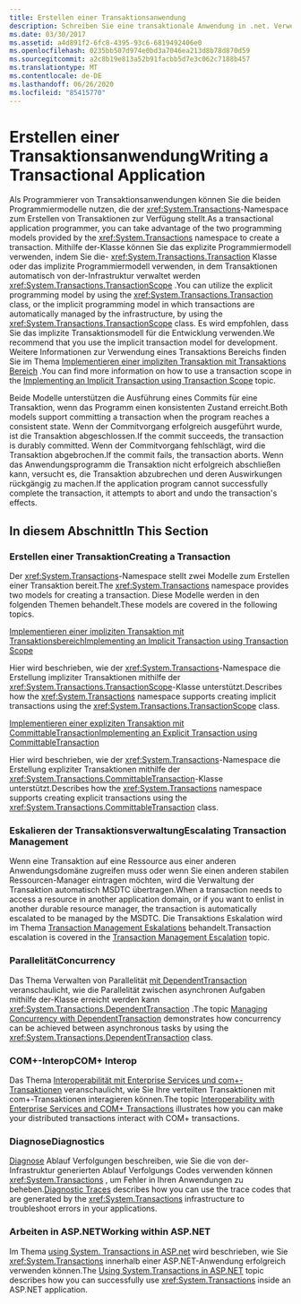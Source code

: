 ```yaml
---
title: Erstellen einer Transaktionsanwendung
description: Schreiben Sie eine transaktionale Anwendung in .net. Verwenden Sie ein explizites oder implizites Programmiermodell mit der Transaction-Klasse bzw. der transaktionscope-Klasse.
ms.date: 03/30/2017
ms.assetid: a4d891f2-6fc8-4395-93c6-6819492406e0
ms.openlocfilehash: 0235bb507d974e0bd3a7046ea213d8b78d870d59
ms.sourcegitcommit: a2c8b19e813a52b91facbb5d7e3c062c7188b457
ms.translationtype: MT
ms.contentlocale: de-DE
ms.lasthandoff: 06/26/2020
ms.locfileid: "85415770"
---
```

# <a name="writing-a-transactional-application"></a><span data-ttu-id="7e407-104">Erstellen einer Transaktionsanwendung</span><span class="sxs-lookup"><span data-stu-id="7e407-104">Writing a Transactional Application</span></span>
<span data-ttu-id="7e407-105">Als Programmierer von Transaktionsanwendungen können Sie die beiden Programmiermodelle nutzen, die der <xref:System.Transactions>-Namespace zum Erstellen von Transaktionen zur Verfügung stellt.</span><span class="sxs-lookup"><span data-stu-id="7e407-105">As a transactional application programmer, you can take advantage of the two programming models provided by the <xref:System.Transactions> namespace to create a transaction.</span></span> <span data-ttu-id="7e407-106">Mithilfe der-Klasse können Sie das explizite Programmiermodell verwenden, indem Sie die- <xref:System.Transactions.Transaction> Klasse oder das implizite Programmiermodell verwenden, in dem Transaktionen automatisch von der-Infrastruktur verwaltet werden <xref:System.Transactions.TransactionScope> .</span><span class="sxs-lookup"><span data-stu-id="7e407-106">You can utilize the explicit programming model by using the <xref:System.Transactions.Transaction> class, or the implicit programming model in which transactions are automatically managed by the infrastructure, by using the <xref:System.Transactions.TransactionScope> class.</span></span> <span data-ttu-id="7e407-107">Es wird empfohlen, dass Sie das implizite Transaktionsmodell für die Entwicklung verwenden.</span><span class="sxs-lookup"><span data-stu-id="7e407-107">We recommend that you use the implicit transaction model for development.</span></span> <span data-ttu-id="7e407-108">Weitere Informationen zur Verwendung eines Transaktions Bereichs finden Sie im Thema [Implementieren einer impliziten Transaktion mit Transaktions Bereich](implementing-an-implicit-transaction-using-transaction-scope.md) .</span><span class="sxs-lookup"><span data-stu-id="7e407-108">You can find more information on how to use a transaction scope in the [Implementing an Implicit Transaction using Transaction Scope](implementing-an-implicit-transaction-using-transaction-scope.md) topic.</span></span>  
  
 <span data-ttu-id="7e407-109">Beide Modelle unterstützen die Ausführung eines Commits für eine Transaktion, wenn das Programm einen konsistenten Zustand erreicht.</span><span class="sxs-lookup"><span data-stu-id="7e407-109">Both models support committing a transaction when the program reaches a consistent state.</span></span> <span data-ttu-id="7e407-110">Wenn der Commitvorgang erfolgreich ausgeführt wurde, ist die Transaktion abgeschlossen.</span><span class="sxs-lookup"><span data-stu-id="7e407-110">If the commit succeeds, the transaction is durably committed.</span></span> <span data-ttu-id="7e407-111">Wenn der Commitvorgang fehlschlägt, wird die Transaktion abgebrochen.</span><span class="sxs-lookup"><span data-stu-id="7e407-111">If the commit fails, the transaction aborts.</span></span> <span data-ttu-id="7e407-112">Wenn das Anwendungsprogramm die Transaktion nicht erfolgreich abschließen kann, versucht es, die Transaktion abzubrechen und deren Auswirkungen rückgängig zu machen.</span><span class="sxs-lookup"><span data-stu-id="7e407-112">If the application program cannot successfully complete the transaction, it attempts to abort and undo the transaction's effects.</span></span>  
  
## <a name="in-this-section"></a><span data-ttu-id="7e407-113">In diesem Abschnitt</span><span class="sxs-lookup"><span data-stu-id="7e407-113">In This Section</span></span>  
  
### <a name="creating-a-transaction"></a><span data-ttu-id="7e407-114">Erstellen einer Transaktion</span><span class="sxs-lookup"><span data-stu-id="7e407-114">Creating a Transaction</span></span>  
 <span data-ttu-id="7e407-115">Der <xref:System.Transactions>-Namespace stellt zwei Modelle zum Erstellen einer Transaktion bereit.</span><span class="sxs-lookup"><span data-stu-id="7e407-115">The <xref:System.Transactions> namespace provides two models for creating a transaction.</span></span> <span data-ttu-id="7e407-116">Diese Modelle werden in den folgenden Themen behandelt.</span><span class="sxs-lookup"><span data-stu-id="7e407-116">These models are covered in the following topics.</span></span>  
  
 [<span data-ttu-id="7e407-117">Implementieren einer impliziten Transaktion mit Transaktionsbereich</span><span class="sxs-lookup"><span data-stu-id="7e407-117">Implementing an Implicit Transaction using Transaction Scope</span></span>](implementing-an-implicit-transaction-using-transaction-scope.md)  
  
 <span data-ttu-id="7e407-118">Hier wird beschrieben, wie der <xref:System.Transactions>-Namespace die Erstellung impliziter Transaktionen mithilfe der <xref:System.Transactions.TransactionScope>-Klasse unterstützt.</span><span class="sxs-lookup"><span data-stu-id="7e407-118">Describes how the <xref:System.Transactions> namespace supports creating implicit transactions using the <xref:System.Transactions.TransactionScope> class.</span></span>  
  
 [<span data-ttu-id="7e407-119">Implementieren einer expliziten Transaktion mit CommittableTransaction</span><span class="sxs-lookup"><span data-stu-id="7e407-119">Implementing an Explicit Transaction using CommittableTransaction</span></span>](implementing-an-explicit-transaction-using-committabletransaction.md)  
  
 <span data-ttu-id="7e407-120">Hier wird beschrieben, wie der <xref:System.Transactions>-Namespace die Erstellung expliziter Transaktionen mithilfe der <xref:System.Transactions.CommittableTransaction>-Klasse unterstützt.</span><span class="sxs-lookup"><span data-stu-id="7e407-120">Describes how the <xref:System.Transactions> namespace supports creating explicit transactions using the <xref:System.Transactions.CommittableTransaction> class.</span></span>  
  
### <a name="escalating-transaction-management"></a><span data-ttu-id="7e407-121">Eskalieren der Transaktionsverwaltung</span><span class="sxs-lookup"><span data-stu-id="7e407-121">Escalating Transaction Management</span></span>  
 <span data-ttu-id="7e407-122">Wenn eine Transaktion auf eine Ressource aus einer anderen Anwendungsdomäne zugreifen muss oder wenn Sie einen anderen stabilen Ressourcen-Manager eintragen möchten, wird die Verwaltung der Transaktion automatisch MSDTC übertragen.</span><span class="sxs-lookup"><span data-stu-id="7e407-122">When a transaction needs to access a resource in another application domain, or if you want to enlist in another durable resource manager, the transaction is automatically escalated to be managed by the MSDTC.</span></span> <span data-ttu-id="7e407-123">Die Transaktions Eskalation wird im Thema [Transaction Management Eskalations](transaction-management-escalation.md) behandelt.</span><span class="sxs-lookup"><span data-stu-id="7e407-123">Transaction escalation is covered in the [Transaction Management Escalation](transaction-management-escalation.md) topic.</span></span>  
  
### <a name="concurrency"></a><span data-ttu-id="7e407-124">Parallelität</span><span class="sxs-lookup"><span data-stu-id="7e407-124">Concurrency</span></span>  
 <span data-ttu-id="7e407-125">Das Thema Verwalten von Parallelität [mit DependentTransaction](managing-concurrency-with-dependenttransaction.md) veranschaulicht, wie die Parallelität zwischen asynchronen Aufgaben mithilfe der-Klasse erreicht werden kann <xref:System.Transactions.DependentTransaction> .</span><span class="sxs-lookup"><span data-stu-id="7e407-125">The topic [Managing Concurrency with DependentTransaction](managing-concurrency-with-dependenttransaction.md) demonstrates how concurrency can be achieved between asynchronous tasks by using the <xref:System.Transactions.DependentTransaction> class.</span></span>  
  
### <a name="com-interop"></a><span data-ttu-id="7e407-126">COM+-Interop</span><span class="sxs-lookup"><span data-stu-id="7e407-126">COM+ Interop</span></span>  
 <span data-ttu-id="7e407-127">Das Thema [Interoperabilität mit Enterprise Services und com+-Transaktionen](interoperability-with-enterprise-services-and-com-transactions.md) veranschaulicht, wie Sie Ihre verteilten Transaktionen mit com+-Transaktionen interagieren können.</span><span class="sxs-lookup"><span data-stu-id="7e407-127">The topic [Interoperability with Enterprise Services and COM+ Transactions](interoperability-with-enterprise-services-and-com-transactions.md) illustrates how you can make your distributed transactions interact with COM+ transactions.</span></span>  
  
### <a name="diagnostics"></a><span data-ttu-id="7e407-128">Diagnose</span><span class="sxs-lookup"><span data-stu-id="7e407-128">Diagnostics</span></span>  
 <span data-ttu-id="7e407-129">[Diagnose](diagnostic-traces.md) Ablauf Verfolgungen beschreiben, wie Sie die von der-Infrastruktur generierten Ablauf Verfolgungs Codes verwenden können <xref:System.Transactions> , um Fehler in Ihren Anwendungen zu beheben.</span><span class="sxs-lookup"><span data-stu-id="7e407-129">[Diagnostic Traces](diagnostic-traces.md) describes how you can use the trace codes that are generated by the <xref:System.Transactions> infrastructure to troubleshoot errors in your applications.</span></span>  
  
### <a name="working-within-aspnet"></a><span data-ttu-id="7e407-130">Arbeiten in ASP.NET</span><span class="sxs-lookup"><span data-stu-id="7e407-130">Working within ASP.NET</span></span>  
 <span data-ttu-id="7e407-131">Im Thema [using System. Transactions in ASP.net](using-system-transactions-in-aspnet.md) wird beschrieben, wie Sie <xref:System.Transactions> innerhalb einer ASP.NET-Anwendung erfolgreich verwenden können.</span><span class="sxs-lookup"><span data-stu-id="7e407-131">The [Using System.Transactions in ASP.NET](using-system-transactions-in-aspnet.md) topic describes how you can successfully use <xref:System.Transactions> inside an ASP.NET application.</span></span>
